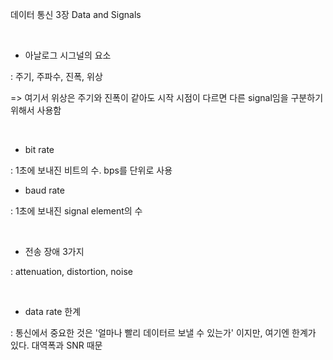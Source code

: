 데이터 통신 3장 Data and Signals

​

- 아날로그 시그널의 요소

: 주기, 주파수, 진폭, 위상

=> 여기서 위상은 주기와 진폭이 같아도 시작 시점이 다르면 다른 signal임을 구분하기 위해서 사용함

​

- bit rate

: 1초에 보내진 비트의 수. bps를 단위로 사용

- baud rate

: 1초에 보내진 signal element의 수

​

- 전송 장애 3가지

: attenuation, distortion, noise

​

- data rate 한계

: 통신에서 중요한 것은 '얼마나 빨리 데이터르 보낼 수 있는가' 이지만, 여기엔 한계가 있다. 대역폭과 SNR 때문


